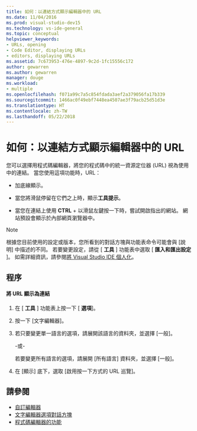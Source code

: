 ```yaml
---
title: 如何：以連結方式顯示編輯器中的 URL
ms.date: 11/04/2016
ms.prod: visual-studio-dev15
ms.technology: vs-ide-general
ms.topic: conceptual
helpviewer_keywords:
- URLs, opening
- Code Editor, displaying URLs
- editors, displaying URLs
ms.assetid: 7c673953-476e-4897-9c2d-1fc15556c172
author: gewarren
ms.author: gewarren
manager: douge
ms.workload:
- multiple
ms.openlocfilehash: f071a99c7a5c854fdada3aef2a379056fa17b339
ms.sourcegitcommit: 1466ac0f49ebf7448ea4507ae3f79acb25d51d3e
ms.translationtype: HT
ms.contentlocale: zh-TW
ms.lasthandoff: 05/22/2018
---
```

# <a name="how-to-display-urls-as-links-in-the-editor"></a>如何：以連結方式顯示編輯器中的 URL
您可以選擇用程式碼編輯器，將您的程式碼中的統一資源定位器 (URL) 視為使用中的連結。 當您使用這項功能時，URL：

-   加底線顯示。

-   當您將滑鼠停留在它們之上時，顯示**工具提示**。

-   當您在連結上使用 **CTRL** + 以滑鼠左鍵按一下時，嘗試開啟指出的網站。 網站預設會顯示於內部網頁瀏覽器中。

> [!NOTE]
> 根據您目前使用的設定或版本，您所看到的對話方塊與功能表命令可能會與 [說明] 中描述的不同。 若要變更設定，請從 [ **工具** ] 功能表中選取 [ **匯入和匯出設定** ]。 如需詳細資訊，請參閱[將 Visual Studio IDE 個人化](../../ide/personalizing-the-visual-studio-ide.md)。


## <a name="procedure"></a>程序

#### <a name="to-display-urls-as-links"></a>將 URL 顯示為連結

1.  在 [ **工具** ] 功能表上按一下 [ **選項**]。

2.  按一下 [文字編輯器]。

3.  若只要變更單一語言的選項，請展開該語言的資料夾，並選擇 [一般]。

     -或-

     若要變更所有語言的選項，請展開 [所有語言] 資料夾，並選擇 [一般]。

4.  在 [顯示] 底下，選取 [啟用按一下方式的 URL 巡覽]。

## <a name="see-also"></a>請參閱

- [自訂編輯器](../../ide/customizing-the-editor.md)
- [文字編輯器選項對話方塊](../../ide/reference/text-editor-options-dialog-box.md)
- [程式碼編輯器的功能](../../ide/writing-code-in-the-code-and-text-editor.md)